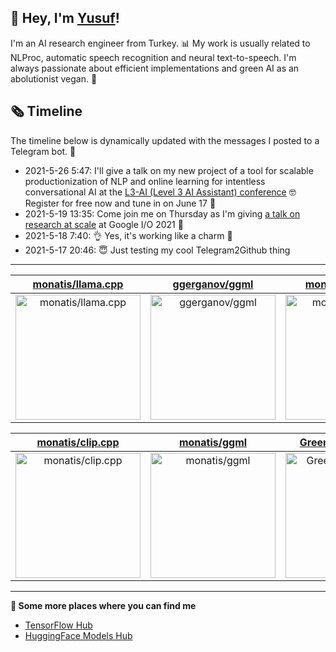## 👋 Hey, I'm [Yusuf](https://www.linkedin.com/in/yusuf-sar%C4%B1g%C3%B6z-4bb826ba/)!

I'm an AI research engineer from Turkey. 📊 My work is usually related to NLProc, automatic speech recognition and neural text-to-speech. I'm always passionate about efficient implementations and green AI as an abolutionist vegan. 🌱
## 🗞️ Timeline
The timeline below is dynamically updated with the messages I posted to a Telegram bot. 🤖
- 2021-5-26 5:47: I'll give a talk on my new project of a tool for scalable productionization of NLP and online learning for intentless conversational AI at the [L3-AI (Level 3 AI Assistant) conference](https://l3-ai.dev) 🤓 Register for free now and tune in on June 17 🤙
- 2021-5-19 13:35: Come join me on Thursday as I'm giving [a talk on research at scale](https://gdg.community.dev/events/details/google-io-community-lounge-meetups-presents-machine-learning-developers-meetup-emeaapac/) at Google I/O 2021 🎉
- 2021-5-18 7:40: 👌 Yes, it's working like a charm 🥳
- 2021-5-17 20:46: 😇 Just testing my cool Telegram2Github thing

---

| [monatis/llama.cpp](https://github.com/monatis/llama.cpp) | [ggerganov/ggml](https://github.com/ggerganov/ggml) | [monatis/lmm.cpp](https://github.com/monatis/lmm.cpp) |
| :-: | :-: | :-: |
| <a href="https://github.com/monatis/llama.cpp"><img src="https://github.com/monatis/monatis/raw/main/DISPLAY.jpg" alt="monatis/llama.cpp" title="monatis/llama.cpp" width="200" height="200"></a> | <a href="https://github.com/ggerganov/ggml"><img src="https://github.com/monatis/monatis/raw/main/DISPLAY.jpg" alt="ggerganov/ggml" title="ggerganov/ggml" width="200" height="200"></a> | <a href="https://github.com/monatis/lmm.cpp"><img src="https://github.com/monatis/monatis/raw/main/DISPLAY.jpg" alt="monatis/lmm.cpp" title="monatis/lmm.cpp" width="200" height="200"></a> |

| [monatis/clip.cpp](https://github.com/monatis/clip.cpp) | [monatis/ggml](https://github.com/monatis/ggml) | [Green-Sky/clip.cpp](https://github.com/Green-Sky/clip.cpp) |
| :-: | :-: | :-: |
| <a href="https://github.com/monatis/clip.cpp"><img src="https://github.com/monatis/monatis/raw/main/DISPLAY.jpg" alt="monatis/clip.cpp" title="monatis/clip.cpp" width="200" height="200"></a> | <a href="https://github.com/monatis/ggml"><img src="https://github.com/monatis/monatis/raw/main/DISPLAY.jpg" alt="monatis/ggml" title="monatis/ggml" width="200" height="200"></a> | <a href="https://github.com/Green-Sky/clip.cpp"><img src="https://github.com/monatis/monatis/raw/main/DISPLAY.jpg" alt="Green-Sky/clip.cpp" title="Green-Sky/clip.cpp" width="200" height="200"></a> |



---

**🤙 Some more places where you can find me**
- [TensorFlow Hub](https://tfhub.dev/monatis)
- [HuggingFace Models Hub](https://huggingface.co/mys)